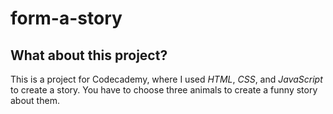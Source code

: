 # form-a-story

## What about this project?
This is a project for Codecademy, where I used *HTML*, *CSS*, and *JavaScript* to create a story.
You have to choose three animals to create a funny story about them.
